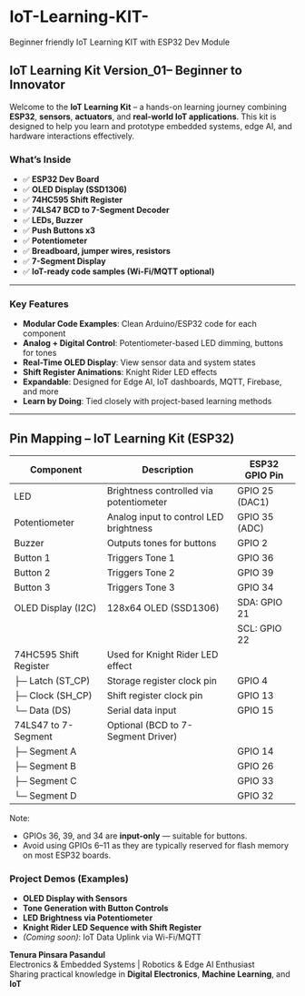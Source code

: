 # IoT-Learning-KIT-
Beginner friendly IoT Learning KIT with ESP32 Dev Module 


##  IoT Learning Kit Version_01– Beginner to Innovator

Welcome to the **IoT Learning Kit** – a hands-on learning journey combining **ESP32**, **sensors**, **actuators**, and **real-world IoT applications**. This kit is designed to help you learn and prototype embedded systems, edge AI, and hardware interactions effectively.

###  What’s Inside

* ✅ **ESP32 Dev Board**
* ✅ **OLED Display (SSD1306)**
* ✅ **74HC595 Shift Register**
* ✅ **74LS47 BCD to 7-Segment Decoder**
* ✅ **LEDs, Buzzer**
* ✅ **Push Buttons x3**
* ✅ **Potentiometer**
* ✅ **Breadboard, jumper wires, resistors**
* ✅ **7-Segment Display**
* ✅ **IoT-ready code samples (Wi-Fi/MQTT optional)**

---

###  Key Features

*  **Modular Code Examples**: Clean Arduino/ESP32 code for each component
*  **Analog + Digital Control**: Potentiometer-based LED dimming, buttons for tones
*  **Real-Time OLED Display**: View sensor data and system states
*  **Shift Register Animations**: Knight Rider LED effects
*  **Expandable**: Designed for Edge AI, IoT dashboards, MQTT, Firebase, and more
*  **Learn by Doing**: Tied closely with project-based learning methods

---

## Pin Mapping – IoT Learning Kit (ESP32)

| Component                | Description                               | ESP32 GPIO Pin        |
|--------------------------|-------------------------------------------|------------------------|
| LED                      | Brightness controlled via potentiometer   | GPIO 25 (DAC1)         |
| Potentiometer            | Analog input to control LED brightness    | GPIO 35 (ADC)          |
| Buzzer                   | Outputs tones for buttons                 | GPIO 2                 |
| Button 1                 | Triggers Tone 1                           | GPIO 36                |
| Button 2                 | Triggers Tone 2                           | GPIO 39                |
| Button 3                 | Triggers Tone 3                           | GPIO 34                |
| OLED Display (I2C)       | 128x64 OLED (SSD1306)                     | SDA: GPIO 21           |
|                          |                                           | SCL: GPIO 22           |
| 74HC595 Shift Register   | Used for Knight Rider LED effect          |                        |
| ├─ Latch (ST_CP)         | Storage register clock pin                | GPIO 4                 |
| ├─ Clock (SH_CP)         | Shift register clock pin                  | GPIO 13                |
| └─ Data (DS)             | Serial data input                         | GPIO 15                |
| 74LS47 to 7-Segment      | Optional (BCD to 7-Segment Driver)        |                        |
| ├─ Segment A             |                                           | GPIO 14                |
| ├─ Segment B             |                                           | GPIO 26                |
| ├─ Segment C             |                                           | GPIO 33                |
| └─ Segment D             |                                           | GPIO 32                |

Note:
- GPIOs 36, 39, and 34 are **input-only** — suitable for buttons.
- Avoid using GPIOs 6–11 as they are typically reserved for flash memory on most ESP32 boards.

###  Project Demos (Examples)

*  **OLED Display with Sensors**
*  **Tone Generation with Button Controls**
*  **LED Brightness via Potentiometer**
*  **Knight Rider LED Sequence with Shift Register**
*  *(Coming soon)*: IoT Data Uplink via Wi-Fi/MQTT


**Tenura Pinsara Pasandul**
<br>
 Electronics & Embedded Systems |  Robotics & Edge AI Enthusiast
<br>
 Sharing practical knowledge in **Digital Electronics**, **Machine Learning**, and **IoT**




